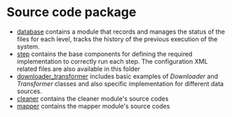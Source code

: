 # Source code package


* [database](./database) contains a module that records and manages the status of the files for each level, tracks the history of the previous execution of the system.
* [step](./step) contains the base components for defining the required implementation to correctly run each step. The configuration XML related files are also available in this folder
* [downloader_transformer](./downloader_transformer) includes basic examples of _Downloader_ and _Transformer_ classes and also specific implementation for different data sources. 
* [cleaner](./cleaner) contains the cleaner module's source codes
* [mapper](./mapper) contains the mapper module's source codes